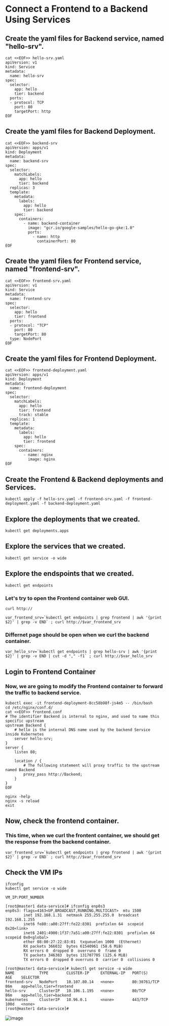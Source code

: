 
# Connect a Frontend to a Backend Using Services

## Create the yaml files for Backend service, named "hello-srv".
```
cat <<EOF>> hello-srv.yaml
apiVersion: v1
kind: Service
metadata:
  name: hello-srv
spec:
  selector:
    app: hello
    tier: backend
  ports:
  - protocol: TCP
    port: 80
    targetPort: http
EOF
```
## Create the yaml files for Backend Deployment.
```
cat <<EOF>> backend-srv
apiVersion: apps/v1
kind: Deployment
metadata:
  name: backend-srv
spec:
  selector:
    matchLabels:
      app: hello
      tier: backend
  replicas: 3
  template:
    metadata:
      labels:
        app: hello
        tier: backend
    spec:
      containers:
        - name: backend-container
          image: "gcr.io/google-samples/hello-go-gke:1.0"
          ports:
            - name: http
              containerPort: 80
EOF
```
## Create the yaml files for Frontend service, named "frontend-srv".
```
cat <<EOF>> frontend-srv.yaml
apiVersion: v1     
kind: Service
metadata:
  name: frontend-srv       
spec:
  selector:
    app: hello
    tier: frontend
  ports:
  - protocol: "TCP"
    port: 80
    targetPort: 80
  type: NodePort
EOF
```

## Create the yaml files for Frontend Deployment.
```
cat <<EOF>> frontend-deployment.yaml
apiVersion: apps/v1
kind: Deployment
metadata:
  name: frontend-deployment
spec:
  selector:
    matchLabels:
      app: hello
      tier: frontend
      track: stable
  replicas: 1
  template:
    metadata:
      labels:
        app: hello
        tier: frontend
    spec:
      containers:
        - name: nginx
          image: nginx
EOF
```
## Create the Frontend & Backend deployments and Services.
```
kubectl apply -f hello-srv.yaml -f frontend-srv.yaml -f frontend-deployment.yaml -f backend-deployment.yaml
```

## Explore the deployments that we created.
```
kubectl get deployments.apps
```
## Explore the services that we created.
```
kubectl get service -o wide
```
## Explore the endspoints that we created.
```
kubectl get endpoints
```

### Let's try to open the Frontend container web GUI. 

```
curl http://
```

```
var_frontend_srv=`kubectl get endpoints | grep frontend | awk '{print $2}' | grep -v END` ; curl http://$var_frontend_srv
```

### Differnet page should be open when we curl the backend container.

```
var_hello_srv=`kubectl get endpoints | grep hello-srv | awk '{print $2}' | grep -v END | cut -d "," -f1` ; curl http://$var_hello_srv
```

## Login to Frontend Container 
### Now, we are going to modify the Frontend container to forward the traffic to backend service.
```
kubectl exec -it frontend-deployment-8cc58b98f-js4m5 -- /bin/bash
cd /etc/nginx/conf.d/
cat <<EOF>> frontend.conf
# The identifier Backend is internal to nginx, and used to name this specific upstream
upstream Backend {
    # hello is the internal DNS name used by the backend Service inside Kubernetes
    server hello-srv;
}
server {
    listen 80;

    location / {
        # The following statement will proxy traffic to the upstream named Backend
        proxy_pass http://Backend;
    }
}
EOF

nginx -help
nginx -s reload
exit

```


## Now, check the frontend container.
### This time, when we curl the frontent container, we should get the response from the backend container.

```
var_frontend_srv=`kubectl get endpoints | grep frontend | awk '{print $2}' | grep -v END` ; curl http://$var_frontend_srv
```
## Check the VM IPs 
```
ifconfig
kubectl get service -o wide

VM_IP:PORT_NUMBER
```
```
[root@master1 data-service]# ifconfig enp0s3
enp0s3: flags=4163<UP,BROADCAST,RUNNING,MULTICAST>  mtu 1500
        inet 192.168.1.31  netmask 255.255.255.0  broadcast 192.168.1.255
        inet6 fe80::a00:27ff:fe22:8301  prefixlen 64  scopeid 0x20<link>
        inet6 2401:4900:1f37:7a51:a00:27ff:fe22:8301  prefixlen 64  scopeid 0x0<global>
        ether 08:00:27:22:83:01  txqueuelen 1000  (Ethernet)
        RX packets 366032  bytes 61540961 (58.6 MiB)
        RX errors 0  dropped 0  overruns 0  frame 0
        TX packets 346383  bytes 131707705 (125.6 MiB)
        TX errors 0  dropped 0 overruns 0  carrier 0  collisions 0

[root@master1 data-service]# kubectl get service -o wide
NAME           TYPE        CLUSTER-IP     EXTERNAL-IP   PORT(S)        AGE    SELECTOR
frontend-srv   NodePort    10.107.80.14   <none>        80:30761/TCP   86m    app=hello,tier=frontend
hello-srv      ClusterIP   10.106.1.195   <none>        80/TCP         86m    app=hello,tier=backend
kubernetes     ClusterIP   10.96.0.1      <none>        443/TCP        100d   <none>
[root@master1 data-service]# 
```

![image](https://user-images.githubusercontent.com/93471182/226115530-a55bd22a-d6e6-46a0-a760-d19a5b60e3ff.png)


